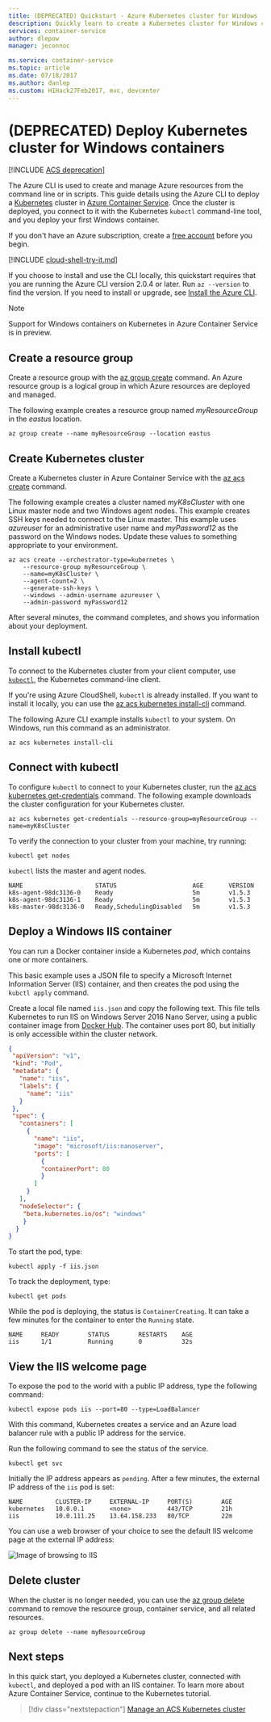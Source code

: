 ```yaml
---
title: (DEPRECATED) Quickstart - Azure Kubernetes cluster for Windows
description: Quickly learn to create a Kubernetes cluster for Windows containers in Azure Container Service with the Azure CLI.
services: container-service
author: dlepow
manager: jeconnoc

ms.service: container-service
ms.topic: article
ms.date: 07/18/2017
ms.author: danlep
ms.custom: H1Hack27Feb2017, mvc, devcenter
---
```


# (DEPRECATED) Deploy Kubernetes cluster for Windows containers

[!INCLUDE [ACS deprecation](../../../includes/container-service-kubernetes-deprecation.md)]

The Azure CLI is used to create and manage Azure resources from the command line or in scripts. This guide details using the Azure CLI to deploy a [Kubernetes](https://kubernetes.io/docs/home/) cluster in [Azure Container Service](../container-service-intro.md). Once the cluster is deployed, you connect to it with the Kubernetes `kubectl` command-line tool, and you deploy your first Windows container.

If you don't have an Azure subscription, create a [free account](https://azure.microsoft.com/free/?WT.mc_id=A261C142F) before you begin.

[!INCLUDE [cloud-shell-try-it.md](../../../includes/cloud-shell-try-it.md)]

If you choose to install and use the CLI locally, this quickstart requires that you are running the Azure CLI version 2.0.4 or later. Run `az --version` to find the version. If you need to install or upgrade, see [Install the Azure CLI]( /cli/azure/install-azure-cli). 

> [!NOTE]
> Support for Windows containers on Kubernetes in Azure Container Service is in preview. 
>

## Create a resource group

Create a resource group with the [az group create](/cli/azure/group#az-group-create) command. An Azure resource group is a logical group in which Azure resources are deployed and managed. 

The following example creates a resource group named *myResourceGroup* in the *eastus* location.

```azurecli-interactive 
az group create --name myResourceGroup --location eastus
```

## Create Kubernetes cluster
Create a Kubernetes cluster in Azure Container Service with the [az acs create](/cli/azure/acs#az-acs-create) command. 

The following example creates a cluster named *myK8sCluster* with one Linux master node and two Windows agent nodes. This example creates SSH keys needed to connect to the Linux master. This example uses *azureuser* for an administrative user name and *myPassword12* as the password on the Windows nodes. Update these values to something appropriate to your environment. 



```azurecli-interactive 
az acs create --orchestrator-type=kubernetes \
    --resource-group myResourceGroup \
    --name=myK8sCluster \
    --agent-count=2 \
    --generate-ssh-keys \
    --windows --admin-username azureuser \
    --admin-password myPassword12
```

After several minutes, the command completes, and shows you information about your deployment.

## Install kubectl

To connect to the Kubernetes cluster from your client computer, use [`kubectl`](https://kubernetes.io/docs/user-guide/kubectl/), the Kubernetes command-line client. 

If you're using Azure CloudShell, `kubectl` is already installed. If you want to install it locally, you can use the [az acs kubernetes install-cli](/cli/azure/acs/kubernetes#install-cli) command.

The following Azure CLI example installs `kubectl` to your system. On Windows, run this command as an administrator.

```azurecli-interactive 
az acs kubernetes install-cli
```


## Connect with kubectl

To configure `kubectl` to connect to your Kubernetes cluster, run the [az acs kubernetes get-credentials](/cli/azure/acs/kubernetes#get-credentials) command. The following example
downloads the cluster configuration for your Kubernetes cluster.

```azurecli-interactive 
az acs kubernetes get-credentials --resource-group=myResourceGroup --name=myK8sCluster
```

To verify the connection to your cluster from your machine, try running:

```azurecli-interactive
kubectl get nodes
```

`kubectl` lists the master and agent nodes.

```azurecli-interactive
NAME                    STATUS                     AGE       VERSION
k8s-agent-98dc3136-0    Ready                      5m        v1.5.3
k8s-agent-98dc3136-1    Ready                      5m        v1.5.3
k8s-master-98dc3136-0   Ready,SchedulingDisabled   5m        v1.5.3

```

## Deploy a Windows IIS container

You can run a Docker container inside a Kubernetes *pod*, which contains one or more containers. 

This basic example uses a JSON file to specify a Microsoft Internet Information Server (IIS) container, and then creates the pod using the `kubctl apply` command. 

Create a local file named `iis.json` and copy the following text. This file tells Kubernetes to run IIS on Windows Server 2016 Nano Server, using a public container image from [Docker Hub](https://hub.docker.com/r/microsoft/iis/). The container uses port 80, but initially is only accessible within the cluster network.

 ```JSON
 {
  "apiVersion": "v1",
  "kind": "Pod",
  "metadata": {
    "name": "iis",
    "labels": {
      "name": "iis"
    }
  },
  "spec": {
    "containers": [
      {
        "name": "iis",
        "image": "microsoft/iis:nanoserver",
        "ports": [
          {
          "containerPort": 80
          }
        ]
      }
    ],
    "nodeSelector": {
     "beta.kubernetes.io/os": "windows"
     }
   }
 }
 ```

To start the pod, type:
  
```azurecli-interactive
kubectl apply -f iis.json
```  

To track the deployment, type:
  
```azurecli-interactive
kubectl get pods
```

While the pod is deploying, the status is `ContainerCreating`. It can take a few minutes for the container to enter the `Running` state.

```azurecli-interactive
NAME     READY        STATUS        RESTARTS    AGE
iis      1/1          Running       0           32s
```

## View the IIS welcome page

To expose the pod to the world with a public IP address, type the following command:

```azurecli-interactive
kubectl expose pods iis --port=80 --type=LoadBalancer
```

With this command, Kubernetes creates a service and an Azure load balancer rule with a public IP address for the service. 

Run the following command to see the status of the service.

```azurecli-interactive
kubectl get svc
```

Initially the IP address appears as `pending`. After a few minutes, the external IP address of the `iis` pod is set:
  
```azurecli-interactive
NAME         CLUSTER-IP     EXTERNAL-IP     PORT(S)        AGE       
kubernetes   10.0.0.1       <none>          443/TCP        21h       
iis          10.0.111.25    13.64.158.233   80/TCP         22m
```

You can use a web browser of your choice to see the default IIS welcome page at the external IP address:

![Image of browsing to IIS](./media/container-service-kubernetes-windows-walkthrough/kubernetes-iis.png)  


## Delete cluster
When the cluster is no longer needed, you can use the [az group delete](/cli/azure/group#az-group-delete) command to remove the resource group, container service, and all related resources.

```azurecli-interactive 
az group delete --name myResourceGroup
```


## Next steps

In this quick start, you deployed a Kubernetes cluster, connected with `kubectl`, and deployed a pod with an IIS container. To learn more about Azure Container Service, continue to the Kubernetes tutorial.

> [!div class="nextstepaction"]
> [Manage an ACS Kubernetes cluster](container-service-tutorial-kubernetes-prepare-app.md)
